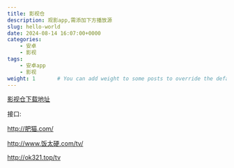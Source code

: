 ```yaml
---
title: 影视仓
description: 观影app,需添加下方播放源
slug: hello-world
date: 2024-08-14 16:07:00+0000
categories:
    - 安卓
    - 影视
tags:
    - 安卓app
    - 影视
weight: 1       # You can add weight to some posts to override the default sorting (date descending)
---
```




[影视仓下载地址](https://tansuo.lanzoub.com/b01592xri)

接口:

http://肥猫.com/

http://www.饭太硬.com/tv/

http://ok321.top/tv